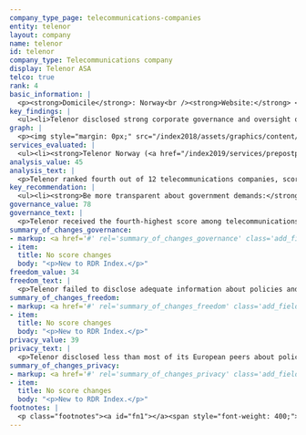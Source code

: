 ```yaml
---
company_type_page: telecommunications-companies
entity: telenor
layout: company
name: telenor
id: telenor
company_type: Telecommunications company
display: Telenor ASA
telco: true
rank: 4
basic_information: | 
  <p><strong>Domicile</strong>: Norway<br /><strong>Website:</strong> <a href="https://www.telenor.com">www.telenor.com</a>&nbsp;</p>
key_findings: | 
  <ul><li>Telenor disclosed strong corporate governance and oversight over human rights issues across its global operations, but still lacked transparency about its policies and practices affecting freedom of expression and privacy in key areas.</li><li>Telenor lacked disclosure about how it handles government demands for user data or to block or filter content, although there are no legal barriers preventing it from being more transparent.</li><li>The company did not reveal enough about what types of user data it collects and shares&mdash;or give clear enough options for users to control what is collected and shared about them.</li></ul>
graph: | 
  <p><img style="margin: 0px;" src="/index2018/assets/graphics/content/scores_company16.png" /></p>
services_evaluated: | 
  <ul><li><strong>Telenor Norway (<a href="/index2019/services/prepostpaidmobile/">Prepaid mobile</a>)</strong></li><li><strong>Telenor Norway (<a href="/index2019/services/prepostpaidmobile/">Postpaid mobile</a>)</strong></li><li><strong>Telenor Norway (<a href="/index2019/services/fixedbroadband/">Fixed-line broadband</a>)</strong></li></ul>
analysis_value: 45
analysis_text: | 
  <p>Telenor ranked fourth out of 12 telecommunications companies, scoring slightly higher than Deutsche Telekom, but lower than Telef&oacute;nica, Vodafone, and AT&amp;T.<a href="#fn1"><sup><strong>1</strong></sup></a> The company&mdash;a newcomer to the RDR Index this year&mdash;is a member of the Global Network Initiative (GNI). However, while Telenor disclosed strong corporate governance and oversight over human rights issues and commitments across its global operations, it lacked sufficient transparency about its policies and practices affecting freedom of expression and privacy in key areas. Telenor was particularly opaque about how it handles government demands for user data, or to block content or deactivate accounts, despite there being no legal restrictions preventing the company from being more transparent in these areas.<br /><br /></p><hr /><p><br /><strong>Telenor ASA</strong> offers mobile and fixed-line broadband services in Scandinavia and Asia.</p><p><strong>Market cap:</strong> USD 29.3 billion<a href="#fn2"><sup><strong>2</strong></sup></a><br /><strong>OSE:</strong> TEL</p>
key_recommendation: | 
  <ul><li><strong>Be more transparent about government demands:</strong>&nbsp;Telenor should disclose more detailed data about its compliance with government requests to restrict content or accounts, and to hand over user information.</li><li><strong>Clarify handling of user data:</strong>&nbsp;Telenor should clarify the types of data it collects, shares, and its policies for retaining user information. It should give users clear options to control what data the company collects and shares about them, including for the purposes of targeted advertising.</li><li><strong>Improve remedy:</strong>&nbsp;Telenor should be more accountable to users by strengthening its grievance and remedy mechanisms and ensuring that these procedures are accessible, predictable, and fully transparent.</li></ul>
governance_value: 78
governance_text: | 
  <p>Telenor received the fourth-highest score among telecommunications companies, after Telef&oacute;nica, Orange, and Vodafone. It published a strong public commitment to respect freedom of expression and privacy as human rights (G1), and disclosed evidence of senior-level management over these issues within the company (G2). It disclosed that it conducts human rights impact assessments on existing products and services, but like most companies, failed to disclose whether it assesses risks associated with enforcing its terms of service, its use of automated decision-making technologies, or its targeted advertising policies and practices (G4). Telenor could also improve its grievance and remedy mechanisms: while it provided users with an option to submit complaints, including those related to freedom of expression and privacy, it offered no information about the number of complaints it received or any evidence that it provided users with a remedy (G6).</p>
summary_of_changes_governance:
- markup: <a href='#' rel='summary_of_changes_governance' class='add_fieldset dashicons-before dashicons-plus'><span>Add fieldset</span></a>
- item:
  title: No score changes
  body: "<p>New to RDR Index.</p>"
freedom_value: 34
freedom_text: | 
  <p>Telenor failed to disclose adequate information about policies and practices affecting users&rsquo; freedom of expression, and was less transparent than Telef&oacute;nica, Vodafone, and AT&amp;T in a number of areas. While Telenor Norway was more clear than any other telecommunications operator in the Index about what types of content and activities are prohibited on its services (F3), it disclosed nothing about what actions it took to enforce these rules (F4).<a href="#fn3"><sup><strong>3</strong></sup></a> Telenor also lacked sufficient transparency about how it handles third-party requests to block content or deactivate user accounts (F5-F7). Although telecommunications companies generally score poorly on these indicators, there is nothing preventing Telenor from being more transparent about how it handles these types of requests. <br /><br />The company also disclosed very little about its network management policies, and failed to make a commitment to net neutrality principles (F9). But it disclosed more than most of its peers about its process for responding to government demands to shut down networks (F10).</p>
summary_of_changes_freedom:
- markup: <a href='#' rel='summary_of_changes_freedom' class='add_fieldset dashicons-before dashicons-plus'><span>Add fieldset</span></a>
- item:
  title: No score changes
  body: "<p>New to RDR Index.</p>"
privacy_value: 39
privacy_text: | 
  <p>Telenor disclosed less than most of its European peers about policies affecting users&rsquo; privacy, and was particularly unclear about how it handles government demands for user data. It disclosed less than most of its European peers, except Orange, about its process for responding to government and private requests for user information (P10, P11)&mdash;and, like all telecommunications companies evaluated, it failed to disclose whether it would notify users of requests it receives for their information (P12).</p><p>Telenor Norway also fell short of clearly disclosing how it handles user information (P3-P8)&mdash;although it disclosed more than many of its peers, apart from Deutsche Telekom and Telef&oacute;nica Spain. It did not fully disclose the types of data it collects (P3), or shares (P4), and disclosed almost nothing about its policies for retaining user information (P6). It also did not give users very clear options to control what data the company collects and shares about them, including for the purposes of targeted advertising (P7). <br /><br />While Telenor Norway disclosed less about its security policies (P13-P18) than most of its European peers, it was one of the few telecommunications companies to provide some information about its process for responding to data breaches (P15). However, the company disclosed almost no information about how it addresses security vulnerabilities (P14).</p>
summary_of_changes_privacy:
- markup: <a href='#' rel='summary_of_changes_privacy' class='add_fieldset dashicons-before dashicons-plus'><span>Add fieldset</span></a>
- item:
  title: No score changes
  body: "<p>New to RDR Index.</p>"
footnotes: | 
  <p class="footnotes"><a id="fn1"></a><span style="font-weight: 400;">[1]</span> The research period for the 2019 Index ran from January 13, 2018 to February 8, 2019. Policies that came into effect after February 8, 2019 were not evaluated in this Index.</p><p class="footnotes"><a id="fn2"></a><span style="font-weight: 400;">[2]</span> Bloomberg Markets, Accessed April 18, 2019, <a href="https://www.bloomberg.com/quote/TEL:NO">www.bloomberg.com/quote/TEL:NO</a>&nbsp;</p><p class="footnotes"><a id="fn3"></a><span style="font-weight: 400;">[3]</span> For most indicators in the Freedom of Expression and Privacy categories, RDR evaluates the operating company of the home market, in this case Telenor Norway.</p>
---
```

